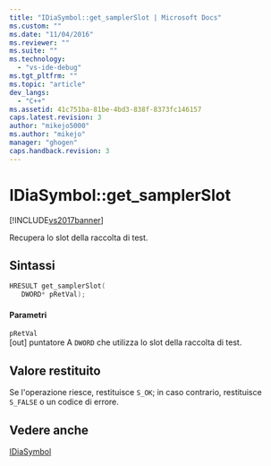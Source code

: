 ```yaml
---
title: "IDiaSymbol::get_samplerSlot | Microsoft Docs"
ms.custom: ""
ms.date: "11/04/2016"
ms.reviewer: ""
ms.suite: ""
ms.technology: 
  - "vs-ide-debug"
ms.tgt_pltfrm: ""
ms.topic: "article"
dev_langs: 
  - "C++"
ms.assetid: 41c751ba-81be-4bd3-838f-8373fc146157
caps.latest.revision: 3
author: "mikejo5000"
ms.author: "mikejo"
manager: "ghogen"
caps.handback.revision: 3
---
```

# IDiaSymbol::get_samplerSlot
[!INCLUDE[vs2017banner](../../code-quality/includes/vs2017banner.md)]

Recupera lo slot della raccolta di test.  
  
## Sintassi  
  
```cpp  
HRESULT get_samplerSlot(   
   DWORD* pRetVal);  
```  
  
#### Parametri  
 `pRetVal`  
 \[out\] puntatore A `DWORD` che utilizza lo slot della raccolta di test.  
  
## Valore restituito  
 Se l'operazione riesce, restituisce `S_OK`; in caso contrario, restituisce `S_FALSE` o un codice di errore.  
  
## Vedere anche  
 [IDiaSymbol](../../debugger/debug-interface-access/idiasymbol.md)